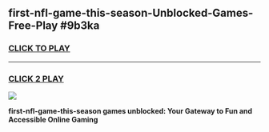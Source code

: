 
## first-nfl-game-this-season-Unblocked-Games-Free-Play #9b3ka
<h3>
<a href="https://us.freeplayer.one?title=first-nfl-game-this-season&ref=9M">CLICK TO PLAY</a></h3>
<hr>

<h3>
<a href="https://us.freeplayer.one?title=first-nfl-game-this-season&ref=9M">CLICK 2 PLAY</a>
  
</h3>

<a href="https://us.freeplayer.one?title=first-nfl-game-this-season&ref=9M"><img src="https://clearcache.store/games.png"></a>


**first-nfl-game-this-season games unblocked: Your Gateway to Fun and Accessible Online Gaming**

